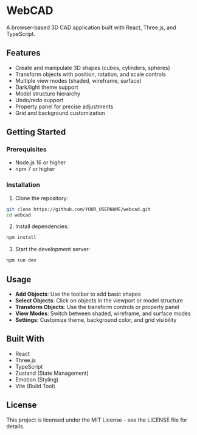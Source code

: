 # WebCAD

A browser-based 3D CAD application built with React, Three.js, and TypeScript.

## Features

- Create and manipulate 3D shapes (cubes, cylinders, spheres)
- Transform objects with position, rotation, and scale controls
- Multiple view modes (shaded, wireframe, surface)
- Dark/light theme support
- Model structure hierarchy
- Undo/redo support
- Property panel for precise adjustments
- Grid and background customization

## Getting Started

### Prerequisites

- Node.js 16 or higher
- npm 7 or higher

### Installation

1. Clone the repository:
```bash
git clone https://github.com/YOUR_USERNAME/webcad.git
cd webcad
```

2. Install dependencies:
```bash
npm install
```

3. Start the development server:
```bash
npm run dev
```

## Usage

- **Add Objects**: Use the toolbar to add basic shapes
- **Select Objects**: Click on objects in the viewport or model structure
- **Transform Objects**: Use the transform controls or property panel
- **View Modes**: Switch between shaded, wireframe, and surface modes
- **Settings**: Customize theme, background color, and grid visibility

## Built With

- React
- Three.js
- TypeScript
- Zustand (State Management)
- Emotion (Styling)
- Vite (Build Tool)

## License

This project is licensed under the MIT License - see the LICENSE file for details.